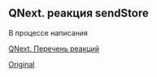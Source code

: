 ## QNext. реакция sendStore

В процессе написания



[QNext. Перечень реакций](/docs-test/ph/reactions)
  
[Original](https://telegra.ph/QNext-admin-reaction-sendStore-05-09)